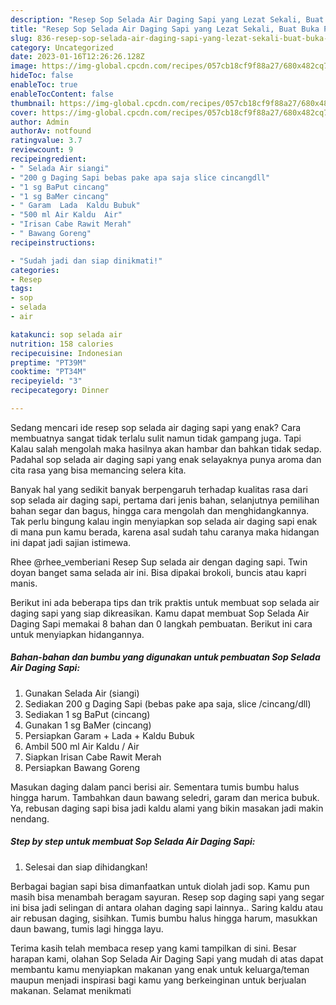 ```yaml
---
description: "Resep Sop Selada Air Daging Sapi yang Lezat Sekali, Buat Buka Puasa Enak"
title: "Resep Sop Selada Air Daging Sapi yang Lezat Sekali, Buat Buka Puasa Enak"
slug: 836-resep-sop-selada-air-daging-sapi-yang-lezat-sekali-buat-buka-puasa-enak
category: Uncategorized
date: 2023-01-16T12:26:26.128Z
image: https://img-global.cpcdn.com/recipes/057cb18cf9f88a27/680x482cq70/sop-selada-air-daging-sapi-foto-resep-utama.jpg
hideToc: false
enableToc: true
enableTocContent: false
thumbnail: https://img-global.cpcdn.com/recipes/057cb18cf9f88a27/680x482cq70/sop-selada-air-daging-sapi-foto-resep-utama.jpg
cover: https://img-global.cpcdn.com/recipes/057cb18cf9f88a27/680x482cq70/sop-selada-air-daging-sapi-foto-resep-utama.jpg
author: Admin
authorAv: notfound
ratingvalue: 3.7
reviewcount: 9
recipeingredient:
- " Selada Air siangi"
- "200 g Daging Sapi bebas pake apa saja slice cincangdll"
- "1 sg BaPut cincang"
- "1 sg BaMer cincang"
- " Garam  Lada  Kaldu Bubuk"
- "500 ml Air Kaldu  Air"
- "Irisan Cabe Rawit Merah"
- " Bawang Goreng"
recipeinstructions:

- "Sudah jadi dan siap dinikmati!"
categories:
- Resep
tags:
- sop
- selada
- air

katakunci: sop selada air 
nutrition: 158 calories
recipecuisine: Indonesian
preptime: "PT39M"
cooktime: "PT34M"
recipeyield: "3"
recipecategory: Dinner

---
```



Sedang mencari ide resep sop selada air daging sapi yang enak? Cara membuatnya sangat tidak terlalu sulit namun tidak gampang juga. Tapi Kalau salah mengolah maka hasilnya akan hambar dan bahkan tidak sedap. Padahal sop selada air daging sapi yang enak selayaknya punya aroma dan cita rasa yang bisa memancing selera kita.


Banyak hal yang sedikit banyak berpengaruh terhadap kualitas rasa dari sop selada air daging sapi, pertama dari jenis bahan, selanjutnya pemilihan bahan segar dan bagus, hingga cara mengolah dan menghidangkannya. Tak perlu bingung kalau ingin menyiapkan sop selada air daging sapi enak di mana pun kamu berada, karena asal sudah tahu caranya maka hidangan ini dapat jadi sajian istimewa.

Rhee @rhee_vemberiani Resep Sup selada air dengan daging sapi. Twin doyan banget sama selada air ini. Bisa dipakai brokoli, buncis atau kapri manis.


Berikut ini ada beberapa tips dan trik praktis untuk membuat sop selada air daging sapi yang siap dikreasikan. Kamu dapat membuat Sop Selada Air Daging Sapi memakai 8 bahan dan 0 langkah pembuatan. Berikut ini cara untuk menyiapkan hidangannya.

<!--inarticleads1-->

##### Bahan-bahan dan bumbu yang digunakan untuk pembuatan Sop Selada Air Daging Sapi:

1. Gunakan  Selada Air (siangi)
1. Sediakan 200 g Daging Sapi (bebas pake apa saja, slice /cincang/dll)
1. Sediakan 1 sg BaPut (cincang)
1. Gunakan 1 sg BaMer (cincang)
1. Persiapkan  Garam + Lada + Kaldu Bubuk
1. Ambil 500 ml Air Kaldu / Air
1. Siapkan Irisan Cabe Rawit Merah
1. Persiapkan  Bawang Goreng


Masukan daging dalam panci berisi air. Sementara tumis bumbu halus hingga harum. Tambahkan daun bawang seledri, garam dan merica bubuk. Ya, rebusan daging sapi bisa jadi kaldu alami yang bikin masakan jadi makin nendang. 

<!--inarticleads2-->

##### Step by step untuk membuat Sop Selada Air Daging Sapi:


1. Selesai dan siap dihidangkan!

Berbagai bagian sapi bisa dimanfaatkan untuk diolah jadi sop. Kamu pun masih bisa menambah beragam sayuran. Resep sop daging sapi yang segar ini bisa jadi selingan di antara olahan daging sapi lainnya.. Saring kaldu atau air rebusan daging, sisihkan. Tumis bumbu halus hingga harum, masukkan daun bawang, tumis lagi hingga layu. 

Terima kasih telah membaca resep yang kami tampilkan di sini. Besar harapan kami, olahan Sop Selada Air Daging Sapi yang mudah di atas dapat membantu kamu menyiapkan makanan yang enak untuk keluarga/teman maupun menjadi inspirasi bagi kamu yang berkeinginan untuk berjualan makanan. Selamat menikmati
